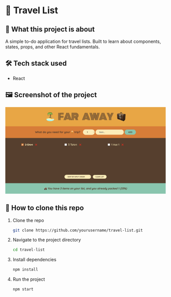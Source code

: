 # 🌟 Travel List

## 📖 What this project is about

A simple to-do application for travel lists. Built to learn about components, states, props, and other React fundamentals.

## 🛠️ Tech stack used

- React

## 🖼️ Screenshot of the project

![Project Screenshot](/public/Travel_List_SS.png)

## 🚀 How to clone this repo

1. Clone the repo
   ```sh
   git clone https://github.com/yourusername/travel-list.git
   ```
2. Navigate to the project directory
   ```sh
   cd travel-list
   ```
3. Install dependencies
   ```sh
   npm install
   ```
4. Run the project
   ```sh
   npm start
   ```
